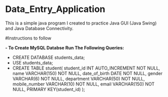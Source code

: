 # Data_Entry_Application

This is a simple java program I created to practice Java GUI (Java Swing) and Java Database Connectivity.

#Instructions to follow

**- To Create MySQL Databse Run The Following Queries:**
- CREATE DATABASE students_data;
- USE students_data;
- CREATE TABLE student(
	student_id INT AUTO_INCREMENT NOT NULL,
    name VARCHAR(150) NOT NULL,
    date_of_birth DATE NOT NULL,
    gender VARCHAR(6) NOT NULL,
    department VARCHAR(50) NOT NULL,
    mobile_number VARCHAR(10) NOT NULL,
    email VARCHAR(150) NOT NULL,
    PRIMARY KEY(student_id)
);
